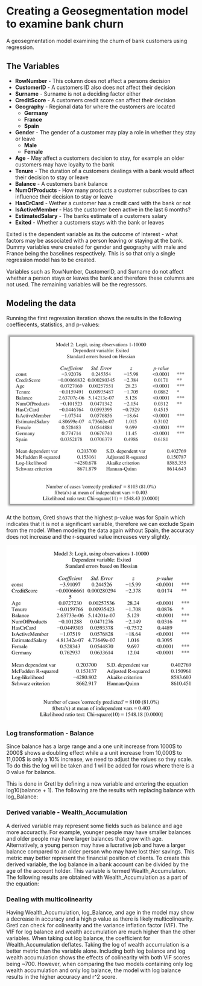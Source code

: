 # Creating a Geosegmentation model to examine bank churn

A geosegmentation model examining the churn of bank customers using regression.

## The Variables

* **RowNumber** - This column does not affect a persons decision
* **CustomerID** - A customers ID also does not affect their decision
* **Surname** - Surname is not a deciding factor either
* **CreditScore** - A customers credit score can affect their decision
* **Geography** - Regional data for where the customers are located
    + **Germany**
    + **France**
    + **Spain**
* **Gender** - The gender of a customer may play a role in whether they stay or leave
    + **Male**
    + **Female**
* **Age** - May affect a customers decision to stay, for example an older customers may have loyalty to the bank
* **Tenure** - The duration of a customers dealings with a bank would affect their decision to stay or leave
* **Balance** - A customers bank balance
* **NumOfProducts** - How many products a customer subscribes to can influence their decision to stay or leave
* **HasCrCard** - Wether a customer has a credit card with the bank or not
* **IsActiveMember** - Has the customer been active in the last 6 months?
* **EstimatedSalary** - The banks estimate of a customers salary
* **Exited** - Whether a customers stays with the bank or leaves


Exited is the dependent variable as its the outcome of interest - what factors may be associated with a person leaving or staying at the bank. Dummy variables were created for gender and geography with male and France being the baselines respectively. This is so that only a single regression model has to be created.

Variables such as RowNumber, CustomerID, and Surname do not affect whether a person stays or leaves the bank and therefore these columns are not used. The remaining variables will be the regressors.

## Modeling the data

Running the first regression iteration shows the results in the following coeffiecents, statistics, and p-values:

<img src="images/gretl1.png">

At the bottom, Gretl shows that the highest p-value was for Spain which indicates that it is not a significant variable, therefore we can exclude Spain from the model. When modeling the data again without Spain, the accuracy does not increase and the r-squared value increases very slightly.

<img src="images/gretl2.png">

### Log transformation - Balance

Since balance has a large range and a one unit increase from 1000$ to 2000$ shows a doubling effect while a a unit increase from 10,000$ to 11,000$ is only a 10% increase, we need to adjust the values so they scale. To do this the log will be taken and 1 will be added for rows where there is a 0 value for balance.

This is done in Gretl by defining a new variable and entering the equation log10(balance + 1). The following are the results with replacing balance with log_Balance:

### Derived variable - Wealth_Accumulation

A derived variable may represent some fields such as balance and age more accuractly. For example, younger people may have smaller balances and older people may have larger balances that grow with age. Alternatively, a young person may have a lucrative job and have a larger balance compared to an older person who may have lost thier savings. This metric may better represent the financial position of clients.
To create this derived variable, the log balance in a bank account can be divided by the age of the account holder. This variable is termed Wealth_Accumulation. The following results are obtained with Wealth_Accumulation as a part of the equation:

### Dealing with multicolinearity

Having Wealth_Accumulation, log_Balance, and age in the model may show a decrease in accuracy and a high p value as there is likely multicolinearity. Gretl can check for colinearity and the variance inflation factor (VIF). The VIF for log balance and wealth accumulation are much higher than the other variables. When taking out log balance, the coefficient for Wealth_Accumulation deflates. Taking the log of wealth accumulation is a better metric than the variable alone. Including both log balance and log wealth accumulation shows the effects of colinearity with both VIF scores being ~700. However, when comparing the two models containing only log wealth accumulation and only log balance, the model with log balance results in the higher accuracy and r^2 score. 

